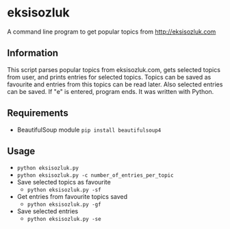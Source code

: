 eksisozluk
==========

A command line program to get popular topics from http://eksisozluk.com

Information
-----------

This script parses popular topics from eksisozluk.com, gets selected topics from user, and
prints entries for selected topics. Topics can be saved as favourite and entries from this
topics can be read later. Also selected entries can be saved.
If "e" is entered, program ends. It was written with Python.

Requirements
------------

* BeautifulSoup module `pip install beautifulsoup4`

Usage
-----
* `python eksisozluk.py`
* `python eksisozluk.py -c number_of_entries_per_topic`
* Save selected topics as favourite
    * `python eksisozluk.py -sf`
* Get entries from favourite topics saved
    * `python eksisozluk.py -gf`
* Save selected entries
    * `python eksisozluk.py -se`
